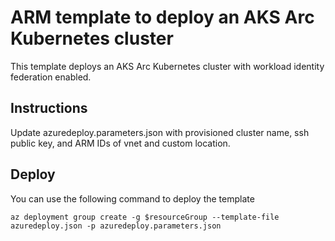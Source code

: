 # ARM template to deploy an AKS Arc Kubernetes cluster

This template deploys an AKS Arc Kubernetes cluster with workload identity federation enabled.

## Instructions

Update azuredeploy.parameters.json with provisioned cluster name, ssh public key, and ARM IDs of vnet and custom location.

## Deploy

You can use the following command to deploy the template

```CLI
az deployment group create -g $resourceGroup --template-file azuredeploy.json -p azuredeploy.parameters.json
```
